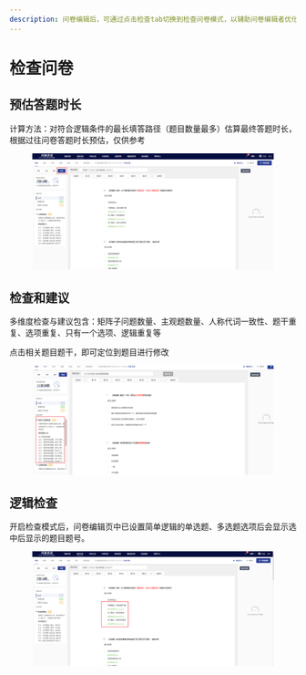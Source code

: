 ```yaml
---
description: 问卷编辑后，可通过点击检查tab切换到检查问卷模式，以辅助问卷编辑者优化题目内容与调研方法，从而提升问卷的回收率和答题质量。
---
```


# 检查问卷

## 预估答题时长

计算方法：对符合逻辑条件的最长填答路径（题目数量最多）估算最终答题时长，根据过往问卷答题时长预估，仅供参考

<figure><img src="../.gitbook/assets/image (1) (1) (1) (1) (1) (1) (1) (1) (1) (1) (1) (1) (1) (1) (1) (1) (1) (1) (1) (1) (1) (1) (1) (1) (1) (1) (1).png" alt=""><figcaption></figcaption></figure>

## 检查和建议

多维度检查与建议包含：矩阵子问题数量、主观题数量、人称代词一致性、题干重复、选项重复、只有一个选项、逻辑重复等

点击相关题目题干，即可定位到题目进行修改

<figure><img src="../.gitbook/assets/image (39).png" alt=""><figcaption></figcaption></figure>



## 逻辑检查

开启检查模式后，问卷编辑页中已设置简单逻辑的单选题、多选题选项后会显示选中后显示的题目题号。



<figure><img src="../.gitbook/assets/image (2) (1) (1) (1) (1) (1) (1) (1) (1) (1) (1) (1) (1) (1) (1) (1) (1) (1) (1) (1) (1) (1) (1) (1) (1) (1).png" alt=""><figcaption></figcaption></figure>
